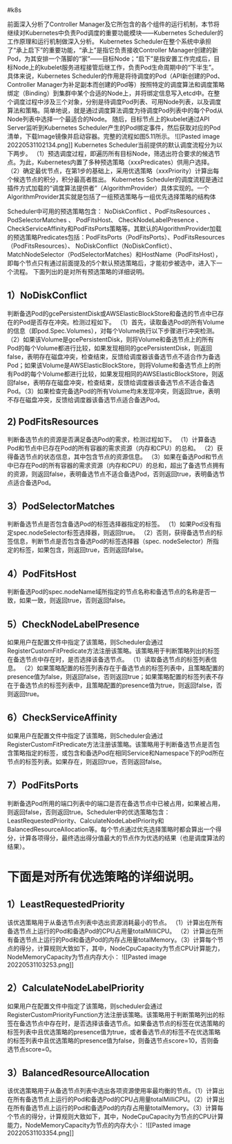 #k8s 

前面深入分析了Controller Manager及它所包含的各个组件的运行机制，本节将继续对Kubernetes中负责Pod调度的重要功能模块——Kubernetes Scheduler的工作原理和运行机制做深入分析。
Kubernetes Scheduler在整个系统中承担了“承上启下”的重要功能，“承上”是指它负责接收Controller Manager创建的新Pod，为其安排一个落脚的“家”——目标Node；“启下”是指安置工作完成后，目标Node上的kubelet服务进程接管后继工作，负责Pod生命周期中的“下半生”。
具体来说，Kubernetes Scheduler的作用是将待调度的Pod（API新创建的Pod、Controller Manager为补足副本而创建的Pod等）按照特定的调度算法和调度策略绑定（Binding）到集群中某个合适的Node上，并将绑定信息写入etcd中。在整个调度过程中涉及三个对象，分别是待调度Pod列表、可用Node列表，以及调度算法和策略。简单地说，就是通过调度算法调度为待调度Pod列表中的每个Pod从Node列表中选择一个最适合的Node。
随后，目标节点上的kubelet通过API Server监听到Kubernetes Scheduler产生的Pod绑定事件，然后获取对应的Pod清单，下载Image镜像并启动容器。完整的流程如图5.11所示。
![[Pasted image 20220531102134.png]]
Kubernetes Scheduler当前提供的默认调度流程分为以下两步。
（1）预选调度过程，即遍历所有目标Node，筛选出符合要求的候选节点。为此，Kubernetes内置了多种预选策略（xxxPredicates）供用户选择。
（2）确定最优节点，在第1步的基础上，采用优选策略（xxxPriority）计算出每个候选节点的积分，积分最高者胜出。
Kubernetes Scheduler的调度流程是通过插件方式加载的“调度算法提供者”（AlgorithmProvider）具体实现的。一个AlgorithmProvider其实就是包括了一组预选策略与一组优先选择策略的结构体

Scheduler中可用的预选策略包含： NoDiskConflict 、PodFitsResources 、PodSelectorMatches 、 PodFitsHost、 CheckNodeLabelPresence 、 CheckServiceAffinity和PodFitsPorts策略等。其默认的AlgorithmProvider加载的预选策略Predicates包括：PodFitsPorts（PodFitsPorts）、PodFitsResources（PodFitsResources）、 NoDiskConflict（NoDiskConflict）、MatchNodeSelector（PodSelectorMatches）和HostName（PodFitsHost），即每个节点只有通过前面提及的5个默认预选策略后，才能初步被选中，进入下一个流程。
下面列出的是对所有预选策略的详细说明。
## 1）NoDiskConflict
判断备选Pod的gcePersistentDisk或AWSElasticBlockStore和备选的节点中已存在的Pod是否存在冲突。检测过程如下。
（1）首先，读取备选Pod的所有Volume的信息（即pod.Spec.Volumes），对每个Volume执行以下步骤进行冲突检测。
（2）如果该Volume是gcePersistentDisk，则将Volume和备选节点上的所有Pod的每个Volume都进行比较，如果发现相同的gcePersistentDisk，则返回false，表明存在磁盘冲突，检查结束，反馈给调度器该备选节点不适合作为备选Pod；如果该Volume是AWSElasticBlockStore，则将Volume和备选节点上的所有Pod的每个Volume都进行比较，如果发现相同的AWSElasticBlockStore，则返回false，表明存在磁盘冲突，检查结束，反馈给调度器该备选节点不适合备选Pod。（3）如果检查完备选Pod的所有Volume均未发现冲突，则返回true，表明不存在磁盘冲突，反馈给调度器该备选节点适合备选Pod。

## 2) PodFitsResources
判断备选节点的资源是否满足备选Pod的需求，检测过程如下。
（1）计算备选Pod和节点中已存在Pod的所有容器的需求资源（内存和CPU）的总和。
（2）获得备选节点的状态信息，其中包含节点的资源信息。
（3）如果在备选Pod和节点中已存在Pod的所有容器的需求资源（内存和CPU）的总和，超出了备选节点拥有的资源，则返回false，表明备选节点不适合备选Pod，否则返回true，表明备选节点适合备选Pod。
## 3）PodSelectorMatches
判断备选节点是否包含备选Pod的标签选择器指定的标签。
（1）如果Pod没有指定spec.nodeSelector标签选择器，则返回true。
（2）否则，获得备选节点的标签信息，判断节点是否包含备选Pod的标签选择器（spec. nodeSelector）所指定的标签，如果包含，则返回true，否则返回false。
## 4）PodFitsHost
判断备选Pod的spec.nodeName域所指定的节点名称和备选节点的名称是否一致，如果一致，则返回true，否则返回false。
## 5）CheckNodeLabelPresence
如果用户在配置文件中指定了该策略，则Scheduler会通过RegisterCustomFitPredicate方法注册该策略。该策略用于判断策略列出的标签在备选节点中存在时，是否选择该备选节点。
（1）读取备选节点的标签列表信息。
（2）如果策略配置的标签列表存在于备选节点的标签列表中，且策略配置的presence值为false，则返回false，否则返回true；如果策略配置的标签列表不存在于备选节点的标签列表中，且策略配置的presence值为true，则返回false，否则返回true。
## 6）CheckServiceAffinity
如果用户在配置文件中指定了该策略，则Scheduler会通过RegisterCustomFitPredicate方法注册该策略。该策略用于判断备选节点是否包含策略指定的标签，或包含和备选Pod在相同Service和Namespace下的Pod所在节点的标签列表。如果存在，则返回true，否则返回false。
## 7）PodFitsPorts
判断备选Pod所用的端口列表中的端口是否在备选节点中已被占用，如果被占用，则返回false，否则返回true。Scheduler中的优选策略包含：LeastRequestedPriority、CalculateNodeLabelPriority和BalancedResourceAllocation等。每个节点通过优先选择策略时都会算出一个得分，计算各项得分，最终选出得分值最大的节点作为优选的结果（也是调度算法的结果）。

# 下面是对所有优选策略的详细说明。
## 1）LeastRequestedPriority
该优选策略用于从备选节点列表中选出资源消耗最小的节点。
（1）计算出在所有备选节点上运行的Pod和备选Pod的CPU占用量totalMilliCPU。
（2）计算出在所有备选节点上运行的Pod和备选Pod的内存占用量totalMemory。（3）计算每个节点的得分，计算规则大致如下，其中，NodeCpuCapacity为节点CPU计算能力，NodeMemoryCapacity为节点内存大小：
![[Pasted image 20220531103253.png]]
## 2）CalculateNodeLabelPriority
如果用户在配置文件中指定了该策略，则scheduler会通过RegisterCustomPriorityFunction方法注册该策略。该策略用于判断策略列出的标签在备选节点中存在时，是否选择该备选节点。如果备选节点的标签在优选策略的标签列表中且优选策略的presence值为true，或者备选节点的标签不在优选策略的标签列表中且优选策略的presence值为false，则备选节点score=10，否则备选节点score=0。

## 3）BalancedResourceAllocation
该优选策略用于从备选节点列表中选出各项资源使用率最均衡的节点。（1）计算出在所有备选节点上运行的Pod和备选Pod的CPU占用量totalMilliCPU。（2）计算出在所有备选节点上运行的Pod和备选Pod的内存占用量totalMemory。（3）计算每个节点的得分，计算规则大致如下，其中，NodeCpuCapacity为节点的CPU计算能力，NodeMemoryCapacity为节点的内存大小：
![[Pasted image 20220531103354.png]]